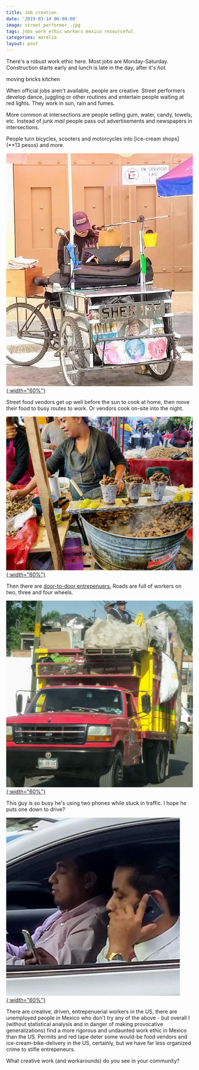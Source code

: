 ```yaml
---
title: Job creation
date: '2019-03-14 06:00:00'
image: street_performer_.jpg
tags: jobs work ethic workers mexico resourceful
categories: morelia
layout: post
---
```


There's a robust work ethic here. Most jobs are Monday-Saturday. Construction starts early and lunch is late in the day, after it's *hot.*

moving bricks
kitchen

When official jobs aren't available, people are creative. Street performers develop dance, juggling or other routines and entertain people waiting at red lights. They work in sun, rain and fumes. 

More common at intersections are people selling gum, water, candy, towels, etc. Instead of junk *mail* people pass out advertisements and newspapers in intersections.

People turn bicycles, scooters and motorcycles into [ice-cream shops](**13 pesos) and more.

[![](/images/bike_band_.jpg){:width="60%"}](/images/bike_band.jpg)

Street food vendors get up well before the sun to cook at home, then move their food to busy routes to work. Or vendors cook on-site into the night.

[![](/images/boiled_peanuts_.jpg){:width="60%"}](/images/boiled_peanuts.jpg)

Then there are [door-to-door entrepenuers.](**)  Roads are full of workers on two, three and four wheels.

[![](/images/trash_truck3_.jpg){:width="60%"}](/images/trash_truck3.jpg)

This guy is so busy he's using two phones while stuck in traffic. I hope he puts one down to drive?

[![](/images/cells_.jpg){:width="60%"}](/images/cells.jpg)

There are creative, driven, entrepenuerial workers in the US, there are unemployed people in Mexico who don't try any of the above - but overall I (without statistical analysis and in danger of making provocative generalizations) find a more rigorous and undaunted work ethic in Mexico than the US. Permits and red tape deter some would-be food vendors and ice-cream-bike-delivery in the US, certainly, but we have far less organized crime to stifle entrepeneurs.

What creative work (and workarounds) do you see in your community?